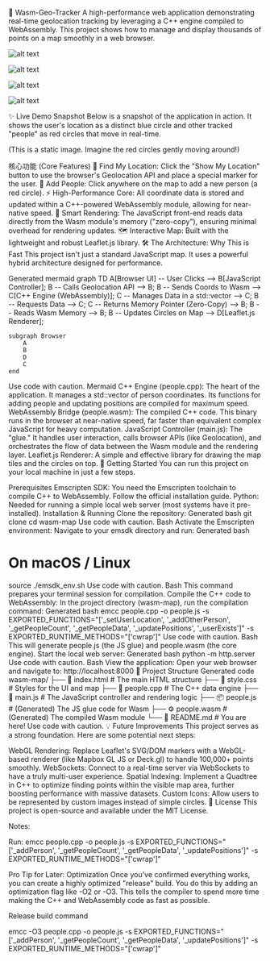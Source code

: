 🚀 Wasm-Geo-Tracker
A high-performance web application demonstrating real-time geolocation tracking by leveraging a C++ engine compiled to WebAssembly. This project shows how to manage and display thousands of points on a map smoothly in a web browser.

![alt text](https://img.shields.io/badge/build-passing-brightgreen)

![alt text](https://img.shields.io/badge/language-C%2B%2B%20%7C%20JS-blue)

![alt text](https://img.shields.io/badge/platform-WebAssembly-534590)

![alt text](https://img.shields.io/badge/license-MIT-green)

✨ Live Demo Snapshot
Below is a snapshot of the application in action. It shows the user's location as a distinct blue circle and other tracked "people" as red circles that move in real-time.

(This is a static image. Imagine the red circles gently moving around!)

核心功能 (Core Features)
📍 Find My Location: Click the "Show My Location" button to use the browser's Geolocation API and place a special marker for the user.
👥 Add People: Click anywhere on the map to add a new person (a red circle).
⚡ High-Performance Core: All coordinate data is stored and updated within a C++-powered WebAssembly module, allowing for near-native speed.
🧠 Smart Rendering: The JavaScript front-end reads data directly from the Wasm module's memory ("zero-copy"), ensuring minimal overhead for rendering updates.
🗺️ Interactive Map: Built with the lightweight and robust Leaflet.js library.
🛠️ The Architecture: Why This is Fast
This project isn't just a standard JavaScript map. It uses a powerful hybrid architecture designed for performance.

Generated mermaid
graph TD
    A[Browser UI] -- User Clicks --> B[JavaScript Controller];
    B -- Calls Geolocation API --> B;
    B -- Sends Coords to Wasm --> C[C++ Engine (WebAssembly)];
    C -- Manages Data in a std::vector --> C;
    B -- Requests Data --> C;
    C -- Returns Memory Pointer (Zero-Copy) --> B;
    B -- Reads Wasm Memory --> B;
    B -- Updates Circles on Map --> D[Leaflet.js Renderer];

    subgraph Browser
        A
        B
        D
        C
    end
Use code with caution.
Mermaid
C++ Engine (people.cpp): The heart of the application. It manages a std::vector of person coordinates. Its functions for adding people and updating positions are compiled for maximum speed.
WebAssembly Bridge (people.wasm): The compiled C++ code. This binary runs in the browser at near-native speed, far faster than equivalent complex JavaScript for heavy computation.
JavaScript Controller (main.js): The "glue." It handles user interaction, calls browser APIs (like Geolocation), and orchestrates the flow of data between the Wasm module and the rendering layer.
Leaflet.js Renderer: A simple and effective library for drawing the map tiles and the circles on top.
🚀 Getting Started
You can run this project on your local machine in just a few steps.

Prerequisites
Emscripten SDK: You need the Emscripten toolchain to compile C++ to WebAssembly. Follow the official installation guide.
Python: Needed for running a simple local web server (most systems have it pre-installed).
Installation & Running
Clone the repository:
Generated bash
git clone <your-repo-url>
cd wasm-map
Use code with caution.
Bash
Activate the Emscripten environment:
Navigate to your emsdk directory and run:
Generated bash
# On macOS / Linux
source ./emsdk_env.sh
Use code with caution.
Bash
This command prepares your terminal session for compilation.
Compile the C++ code to WebAssembly:
In the project directory (wasm-map), run the compilation command:
Generated bash
emcc people.cpp -o people.js -s EXPORTED_FUNCTIONS="['_setUserLocation', '_addOtherPerson', '_getPeopleCount', '_getPeopleData', '_updatePositions', '_userExists']" -s EXPORTED_RUNTIME_METHODS="['cwrap']"
Use code with caution.
Bash
This will generate people.js (the JS glue) and people.wasm (the core engine).
Start the local web server:
Generated bash
python -m http.server
Use code with caution.
Bash
View the application:
Open your web browser and navigate to:
http://localhost:8000
📂 Project Structure
Generated code
wasm-map/
├── 📄 index.html        # The main HTML structure
├── 🎨 style.css         # Styles for the UI and map
├── 🧠 people.cpp         # The C++ data engine
├── 📜 main.js          # The JavaScript controller and rendering logic
├── 📦 people.js          # (Generated) The JS glue code for Wasm
├── ⚙️ people.wasm         # (Generated) The compiled Wasm module
└── 📖 README.md          # You are here!
Use code with caution.
💡 Future Improvements
This project serves as a strong foundation. Here are some potential next steps:

WebGL Rendering: Replace Leaflet's SVG/DOM markers with a WebGL-based renderer (like Mapbox GL JS or Deck.gl) to handle 100,000+ points smoothly.
WebSockets: Connect to a real-time server via WebSockets to have a truly multi-user experience.
Spatial Indexing: Implement a Quadtree in C++ to optimize finding points within the visible map area, further boosting performance with massive datasets.
Custom Icons: Allow users to be represented by custom images instead of simple circles.
📄 License
This project is open-source and available under the MIT License.

Notes: 

Run: 
emcc people.cpp -o people.js -s EXPORTED_FUNCTIONS="['_addPerson', '_getPeopleCount', '_getPeopleData', '_updatePositions']" -s EXPORTED_RUNTIME_METHODS="['cwrap']"


Pro Tip for Later: Optimization
Once you've confirmed everything works, you can create a highly optimized "release" build. You do this by adding an optimization flag like -O2 or -O3. This tells the compiler to spend more time making the C++ and WebAssembly code as fast as possible.

Release build command

emcc -O3 people.cpp -o people.js -s EXPORTED_FUNCTIONS="['_addPerson', '_getPeopleCount', '_getPeopleData', '_updatePositions']" -s EXPORTED_RUNTIME_METHODS="['cwrap']"

